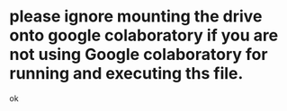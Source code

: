 # please ignore mounting the drive onto google colaboratory if you are not using Google colaboratory for running and executing ths file.
ok
